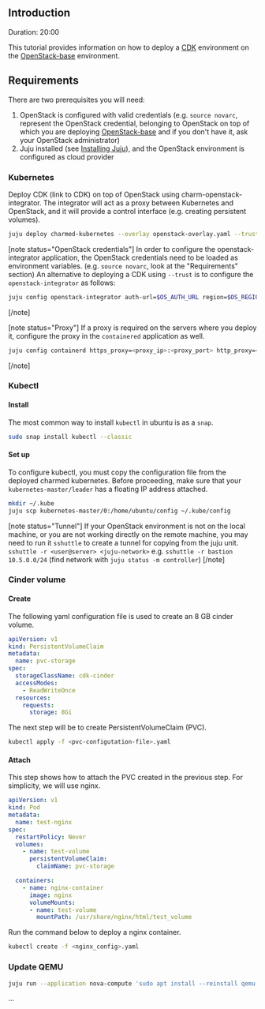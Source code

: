 [comment]: <> (How to deploy CDK on OpenStack)

## Introduction

Duration: 20:00

This tutorial provides information on how to deploy a [CDK][charmed-distribution-kubernetes] environment on
the [OpenStack-base][openstack-base] environment.

## Requirements

There are two prerequisites you will need:

1. OpenStack is configured with valid credentials (e.g. `source novarc`, represent the OpenStack credential, belonging
to OpenStack on top of which you are deploying [OpenStack-base][openstack-base] and if you don't have it, ask your
OpenStack administrator)
1. Juju installed (see [Installing Juju][juju-install]), and the OpenStack environment is configured as cloud provider

### Kubernetes

Deploy CDK (link to CDK) on top of OpenStack using charm-openstack-integrator. The integrator will act as a proxy
between Kubernetes and OpenStack, and it will provide a control interface (e.g. creating persistent volumes).

```bash
juju deploy charmed-kubernetes --overlay openstack-overlay.yaml --trust
```

[note status="OpenStack credentials"]
In order to configure the openstack-integrator application, the OpenStack credentials need to be loaded as environment
variables. (e.g. `source novarc`, look at the "Requirements" section)
An alternative to deploying a CDK using `--trust` is to configure the `openstack-integrator` as follows:
```bash
juju config openstack-integrator auth-url=$OS_AUTH_URL region=$OS_REGION_NAME username=$OS_USERNAME user-domain-name=$OS_USER_DOMAIN_NAME password=$OS_PASSWORD project-name=$OS_PROJECT_NAME  project-domain-name=$OS_PROJECT_DOMAIN_NAME
```
[/note]

[note status="Proxy"]
If a proxy is required on the servers where you deploy it, configure the proxy in the `containered` application as well.
```bash
juju config containerd https_proxy=<proxy_ip>:<proxy_port> http_proxy=<proxy_ip>:<proxy_port>
```
[/note]

### Kubectl

#### Install

The most common way to install `kubectl` in ubuntu is as a `snap`.

```bash
sudo snap install kubectl --classic
```

#### Set up

To configure kubectl, you must copy the configuration file from the deployed charmed kubernetes. Before proceeding,
make sure that your `kubernetes-master/leader` has a floating IP address attached.

```bash
mkdir ~/.kube
juju scp kubernetes-master/0:/home/ubuntu/config ~/.kube/config
```

[note status="Tunnel"]
If your OpenStack environment is not on the local machine, or you are not working directly on the remote machine,
you may need to run it `sshuttle` to create a tunnel for copying from the juju unit.
`sshuttle -r <user@server> <juju-network>` e.g. `sshuttle -r bastion 10.5.0.0/24` (find network with
`juju status -m controller`)
[/note]

### Cinder volume

#### Create

The following yaml configuration file is used to create an 8 GB cinder volume.

```yaml
apiVersion: v1
kind: PersistentVolumeClaim
metadata:
  name: pvc-storage
spec:
  storageClassName: cdk-cinder
  accessModes:
    - ReadWriteOnce
  resources:
    requests:
      storage: 8Gi
```

The next step will be to create PersistentVolumeClaim (PVC).

```bash
kubectl apply -f <pvc-configutation-file>.yaml
```

#### Attach

This step shows how to attach the PVC created in the previous step. For simplicity, we will use nginx.

```yaml
apiVersion: v1
kind: Pod
metadata:
  name: test-nginx
spec:
  restartPolicy: Never
  volumes:
    - name: test-volume
      persistentVolumeClaim:
        claimName: pvc-storage

  containers:
    - name: nginx-container
      image: nginx
      volumeMounts:
      - name: test-volume
        mountPath: /usr/share/nginx/html/test_volume
```

Run the command below to deploy a nginx container.

```bash
kubectl create -f <nginx_config>.yaml
```

### Update QEMU

```bash
juju run --application nova-compute 'sudo apt install --reinstall qemu'
```

...

[juju-install]: https://jaas.ai/docs/installing
[openstack-base]: https://jaas.ai/openstack-base
[charmed-distribution-kubernetes]: https://jaas.ai/canonical-kubernetes
